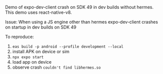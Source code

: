 Demo of expo-dev-client crash on SDK 49 in dev builds without hermes. This demo uses react-native-v8.

Issue: When using a JS engine other than hermes expo-dev-client crashes on startup in dev builds on SDK 49

To reproduce:

1. `eas build -p android --profile development --local`
2. install APK on device or sim
3. `npx expo start`
4. load app on device
5. observe crash `couldn't find libhermes.so`
